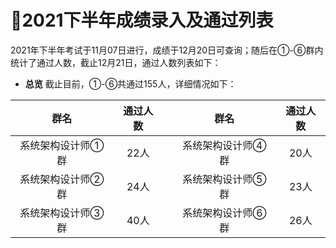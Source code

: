 ﻿# :clap:2021下半年成绩录入及通过列表

2021年下半年考试于11月07日进行，成绩于12月20日可查询；随后在①-⑥群内统计了通过人数，截止12月21日，通过人数列表如下： 

- **总览**
截止目前，①-⑥共通过155人，详细情况如下：

|        群名       | 通过人数 |   |        群名       | 通过人数 |
|:-----------------:|:--------:|---|:-----------------:|:--------:|
| 系统架构设计师①群 |   22人   |   | 系统架构设计师④群 |   20人   |
| 系统架构设计师②群 |   24人   |   | 系统架构设计师⑤群 |   23人   |
| 系统架构设计师③群 |   40人   |   | 系统架构设计师⑥群 |   26人   |



